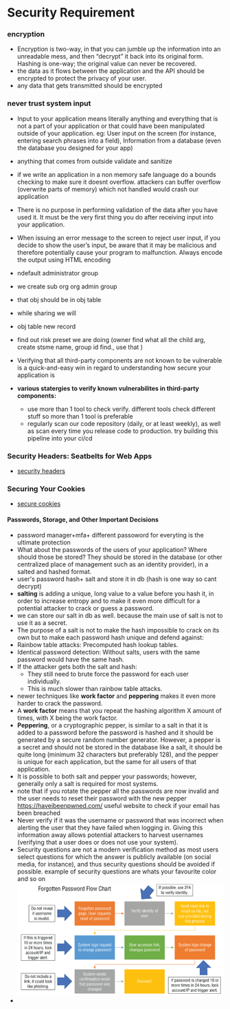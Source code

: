 # Security Requirement

### encryption
- Encryption is two-way, in that you can jumble up the information into an
unreadable mess, and then “decrypt” it back into its original form. Hashing is one-way; the original value can never be recovered.
- the data as it flows between the application and the API should be encrypted to protect the privacy of your user.
- any data that gets transmitted should be encrypted
### never trust system input
- Input to your application means literally anything and everything that is not a part of your application or that could have been manipulated outside of your application.
eg: User input on the screen (for instance, entering search phrases into a field),
Information from a database (even the database you designed for your app) 
- anything that comes from outside validate and sanitize
- if we write an application in a non memory safe language do a bounds checking to make sure it doesnt overflow. attackers can buffer overflow (overwrite parts of memory) which not handled would crash our application
- There is no purpose in performing validation of the data after you have used it. It must be the very first thing you do after receiving input into your application.
- When issuing an error message to the screen to reject user input,
if you decide to show the user’s input, be aware that it may be malicious
and therefore potentially cause your program to malfunction. Always
encode the output using HTML encoding
- ndefault administrator group
- we create sub org org admin group
- that obj should be in obj table
- while sharing we will 
- obj table new record
- find out risk preset we are doing (owner
find what all the child arg, create stsme name, group id find., use that )

- Verifying that all third-party components are not known to be vulnerable is a quick-and-easy win in
regard to understanding how secure your application is
- **various statergies to verify known vulnerabilites in third-party components:**
  - use more than 1 tool to check verify. different tools check different stuff so more than 1 tool is preferable
  - regularly scan our code repository  (daily, or at least weekly), as well as scan every time
you release code to production. try building this pipeline into your ci/cd

### Security Headers: Seatbelts for Web Apps
- [security headers](security_headers.md)

### Securing Your Cookies
- [secure cookies](secure_cookies.md)

#### Passwords, Storage, and Other Important Decisions
- password manager+mfa+ different passoword for everyting is the ultimate protection
- What about the passwords of the users of your application? Where should those be stored?
They should be stored in the database (or other centralized place of management such as
an identity provider), in a salted and hashed format.
- user's password hash+ salt and store it in db
(hash is one way so cant decrypt)
- **salting** is
adding a unique, long value to a value before you hash it, in order to increase entropy and
to make it even more difficult for a potential attacker to crack or guess a password.
- we can store our salt in db as well. because the main use of salt is not to use it as a secret.
-  The purpose of a salt is not to make the hash impossible to crack on its own but to make each password hash unique and defend against:
- Rainbow table attacks: Precomputed hash lookup tables.
- Identical password detection: Without salts, users with the same password would have the same hash.
- If the attacker gets both the salt and hash:
  - They still need to brute force the password for each user individually.
  - This is much slower than rainbow table attacks.
- newer techniques like  **work factor** and **peppering** makes it even more harder to crack the password.
- A **work factor** means that you repeat the hashing algorithm X amount of times, with X being the work factor.
- **Peppering**, or a cryptographic pepper, is similar to a salt in that it is added to a password before the password is hashed and it should be generated by a secure random
number generator. However, a pepper is a secret and should not be stored in the database
like a salt, it should be quite long
(minimum 32 characters but preferably 128), and the pepper is unique for each
application, but the same for all users of that application.
- It is possible to both salt and pepper your passwords; however, generally only a salt is required for most systems.
- note that if you rotate the pepper all the passwords are now invalid and the user needs to reset their password with the new pepper
https://haveibeenpwned.com/ useful website to check if your email has been breached
- Never verify if it was the username or password that was incorrect when alerting the user
that they have failed when logging in. Giving this information away allows potential
attackers to harvest usernames (verifying that a user does or does not use your system).
- Security questions are not a modern verification method as most
users select questions for which the answer is publicly available (on social
media, for instance), and thus security questions should be avoided if
possible. example of security questions are whats your favourite color and so on
 ![forget password](../img/5.png)
 - 
